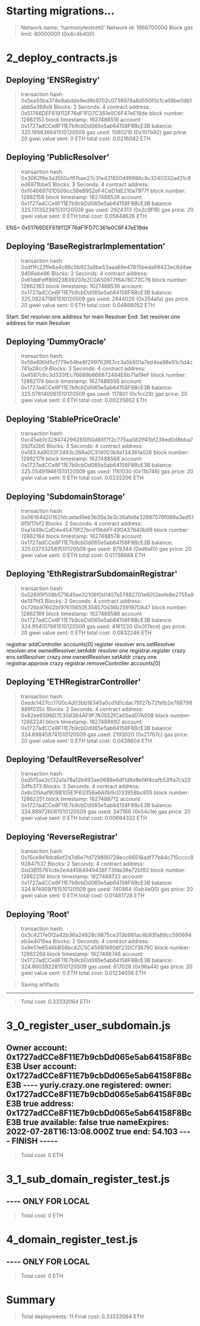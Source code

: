 Starting migrations...
======================
> Network name:    'harmonytestnet0'
> Network id:      1666700000
> Block gas limit: 80000000 (0x4c4b400)


2_deploy_contracts.js
=====================

   Deploying 'ENSRegistry'
   -----------------------
   > transaction hash:    0x5ea55ba374e8abdde9ed8b9702c0738978a8d550f0cfca06be0db1abb5a368e9
   > Blocks: 3            Seconds: 4
   > contract address:    0x51766DEF619112F76dF1FD7C361e0C6F47eE19de
   > block number:        12862153
   > block timestamp:     1627488516
   > account:             0x1727adCCe8F11E7b9cbDd065e5ab64158F8BcE3B
   > balance:             325.189838641510120509
   > gas used:            1080210 (0x107b92)
   > gas price:           20 gwei
   > value sent:          0 ETH
   > total cost:          0.0216042 ETH


   Deploying 'PublicResolver'
   --------------------------
   > transaction hash:    0x3062f6e3a3550cf61bae27c31e431850d99986c8c3240332ad31c9ed6971bbe5
   > Blocks: 3            Seconds: 4
   > contract address:    0xf046697010509cc5BeB952eF4CeD1dE210a7977f
   > block number:        12862158
   > block timestamp:     1627488526
   > account:             0x1727adCCe8F11E7b9cbDd065e5ab64158F8BcE3B
   > balance:             325.131352381510120509
   > gas used:            2924313 (0x2c9f19)
   > gas price:           20 gwei
   > value sent:          0 ETH
   > total cost:          0.05848626 ETH

ENS= 0x51766DEF619112F76dF1FD7C361e0C6F47eE19de

   Deploying 'BaseRegistrarImplementation'
   ---------------------------------------
   > transaction hash:    0xdf1fc22ffe6a4c86c5b923a9be53aaa69e47615beda69423ec6d4ae9406ebe96
   > Blocks: 2            Seconds: 4
   > contract address:    0x61ddFeff86923B39207e2C0A50977f6A76C73C7B
   > block number:        12862163
   > block timestamp:     1627488536
   > account:             0x1727adCCe8F11E7b9cbDd065e5ab64158F8BcE3B
   > balance:             325.082471861510120509
   > gas used:            2444026 (0x254afa)
   > gas price:           20 gwei
   > value sent:          0 ETH
   > total cost:          0.04888052 ETH

Start: Set resolver.one address for main Resolver
End: Set resolver.one address for main Resolver

   Deploying 'DummyOracle'
   -----------------------
   > transaction hash:    0x56e690d5cf779e54be8f299763f67cc3a5b501a7ed4ea98e51c5d4c741a28cc9
   > Blocks: 3            Seconds: 4
   > contract address:    0x4587c6c3d333fEc76689b666872484E6b71a19eF
   > block number:        12862174
   > block timestamp:     1627488558
   > account:             0x1727adCCe8F11E7b9cbDd065e5ab64158F8BcE3B
   > balance:             325.078140061510120509
   > gas used:            117801 (0x1cc29)
   > gas price:           20 gwei
   > value sent:          0 ETH
   > total cost:          0.00235602 ETH


   Deploying 'StablePriceOracle'
   -----------------------------
   > transaction hash:    0xc45ab1c328474299281050d86f7f2c775aa582ff41bf239ed0d8bba7092fa2b6
   > Blocks: 3            Seconds: 4
   > contract address:    0x0EE4a9033F2483c268a0C314003b8a134361a026
   > block number:        12862179
   > block timestamp:     1627488568
   > account:             0x1727adCCe8F11E7b9cbDd065e5ab64158F8BcE3B
   > balance:             325.054919461510120509
   > gas used:            1161030 (0x11b746)
   > gas price:           20 gwei
   > value sent:          0 ETH
   > total cost:          0.0232206 ETH


   Deploying 'SubdomainStorage'
   ----------------------------
   > transaction hash:    0x06164d201621dcadad9eb3b39a3e3c36afe6e32887576f088a3ed516f5f17ef2
   > Blocks: 2            Seconds: 4
   > contract address:    0xa1449cCdD4e45479f27bcd19bbFF490A37640b69
   > block number:        12862184
   > block timestamp:     1627488578
   > account:             0x1727adCCe8F11E7b9cbDd065e5ab64158F8BcE3B
   > balance:             325.037332581510120509
   > gas used:            879344 (0xd6af0)
   > gas price:           20 gwei
   > value sent:          0 ETH
   > total cost:          0.01758688 ETH


   Deploying 'EthRegistrarSubdomainRegistrar'
   ------------------------------------------
   > transaction hash:    0x52695f508b571645ee32106f0d1407a57882701e6012eefe8e2755a9de197fd3
   > Blocks: 2            Seconds: 4
   > contract address:    0x726b97602bf97615650E358570d36b259197DA47
   > block number:        12862189
   > block timestamp:     1627488588
   > account:             0x1727adCCe8F11E7b9cbDd065e5ab64158F8BcE3B
   > balance:             324.954107981510120509
   > gas used:            4161230 (0x3f7ece)
   > gas price:           20 gwei
   > value sent:          0 ETH
   > total cost:          0.0832246 ETH

registrar addController accounts[0]
register resolver
ens.setResolver resolver.one
ownedResolver.setAddr resolver.one
registrar.register crazy
ens.setResolver crazy.one
ownedResolver.setAddr crazy.one
registrar.approve crazy
registrar.removeController accounts[0]

   Deploying 'ETHRegistrarController'
   ----------------------------------
   > transaction hash:    0xedc1427cc1700c4d03bb16345a0cd1d1cdac78f27b72fafb2e768798889f035c
   > Blocks: 2            Seconds: 4
   > contract address:    0x82ee6596D7E30d384AF9F7A0552fCa55adD7A008
   > block number:        12862241
   > block timestamp:     1627488692
   > account:             0x1727adCCe8F11E7b9cbDd065e5ab64158F8BcE3B
   > balance:             324.898458741510120509
   > gas used:            2193020 (0x21767c)
   > gas price:           20 gwei
   > value sent:          0 ETH
   > total cost:          0.0438604 ETH


   Deploying 'DefaultReverseResolver'
   ----------------------------------
   > transaction hash:    0xd5f5ae3c132a1a78a12b493ae0688e6df1d8e8ef4f4cafb53ffa7ca222dfb373
   > Blocks: 3            Seconds: 4
   > contract address:    0x6cD5Aaf909B105E1F63356a6A0b9cD33958bc855
   > block number:        12862251
   > block timestamp:     1627488712
   > account:             0x1727adCCe8F11E7b9cbDd065e5ab64158F8BcE3B
   > balance:             324.889726061510120509
   > gas used:            347166 (0x54c1e)
   > gas price:           20 gwei
   > value sent:          0 ETH
   > total cost:          0.00694332 ETH


   Deploying 'ReverseRegistrar'
   ----------------------------
   > transaction hash:    0x15ce9d1bbd6ef2d7d6e7fd729890728ecc66518adf77b84c715cccc892847537
   > Blocks: 2            Seconds: 4
   > contract address:    0xd3B15781cde2e4d4584949438F73fda38e72bf82
   > block number:        12862256
   > block timestamp:     1627488722
   > account:             0x1727adCCe8F11E7b9cbDd065e5ab64158F8BcE3B
   > balance:             324.874908781510120509
   > gas used:            740864 (0xb4e00)
   > gas price:           20 gwei
   > value sent:          0 ETH
   > total cost:          0.01481728 ETH


   Deploying 'Root'
   ----------------
   > transaction hash:    0x3c4217e0f2a42b36a24828c9875ce313b981ac4b93fa89cc590694eb3e4015ea
   > Blocks: 2            Seconds: 4
   > contract address:    0x9e51e6546bB58bc42C5C456B18606f23DCf3879C
   > block number:        12862268
   > block timestamp:     1627488746
   > account:             0x1727adCCe8F11E7b9cbDd065e5ab64158F8BcE3B
   > balance:             324.860392281510120509
   > gas used:            617028 (0x96a44)
   > gas price:           20 gwei
   > value sent:          0 ETH
   > total cost:          0.01234056 ETH

   > Saving artifacts
   -------------------------------------
   > Total cost:          0.33332064 ETH


3_0_register_user_subdomain.js
==============================
Owner account:  0x1727adCCe8F11E7b9cbDd065e5ab64158F8BcE3B
User account:  0x1727adCCe8F11E7b9cbDd065e5ab64158F8BcE3B
---- yuriy.crazy.one registered: 
owner:  0x1727adCCe8F11E7b9cbDd065e5ab64158F8BcE3B true
address:  0x1727adCCe8F11E7b9cbDd065e5ab64158F8BcE3B true
available:  false true
nameExpires:  2022-07-28T16:13:08.000Z true
end:  54.103
---- FINISH -----
   -------------------------------------
   > Total cost:                   0 ETH


3_1_sub_domain_register_test.js
===============================
---- ONLY FOR LOCAL
   -------------------------------------
   > Total cost:                   0 ETH


4_domain_register_test.js
=========================
---- ONLY FOR LOCAL
   -------------------------------------
   > Total cost:                   0 ETH


Summary
=======
> Total deployments:   11
> Final cost:          0.33332064 ETH
